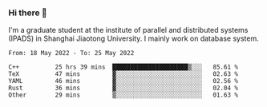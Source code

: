 ### Hi there 👋

I'm a graduate student at the institute of parallel and distributed systems (IPADS) in Shanghai Jiaotong University. I mainly work on database system.

<!--START_SECTION:waka-->

```text
From: 18 May 2022 - To: 25 May 2022

C++          25 hrs 39 mins  █████████████████████▒░░░   85.61 %
TeX          47 mins         ▓░░░░░░░░░░░░░░░░░░░░░░░░   02.63 %
YAML         46 mins         ▓░░░░░░░░░░░░░░░░░░░░░░░░   02.56 %
Rust         36 mins         ▓░░░░░░░░░░░░░░░░░░░░░░░░   02.04 %
Other        29 mins         ▒░░░░░░░░░░░░░░░░░░░░░░░░   01.63 %
```

<!--END_SECTION:waka-->

<!--
**yqmmm/yqmmm** is a ✨ _special_ ✨ repository because its `README.md` (this file) appears on your GitHub profile.

Here are some ideas to get you started:

- 🔭 I’m currently working on ...
- 🌱 I’m currently learning ...
- 👯 I’m looking to collaborate on ...
- 🤔 I’m looking for help with ...
- 💬 Ask me about ...
- 📫 How to reach me: ...
- 😄 Pronouns: ...
- ⚡ Fun fact: ...
-->
